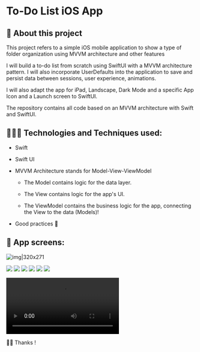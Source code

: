 # To-Do List iOS App

## 📱 About this project
This project refers to a simple iOS mobile application to show a type of folder organization using MVVM architecture and other features

I will build a to-do list from scratch using SwiftUI with a MVVM architecture pattern. I will also incorporate UserDefaults into the application to save and persist data between sessions, user experience, animations. 

I will also adapt the app for iPad, Landscape, Dark Mode and a specific App Icon and a Launch screen to SwiftUI.

The repository contains all code based on an MVVM architecture with Swift and SwiftUI.

##  👨🏽‍💻 Technologies and Techniques used:
* Swift
* Swift UI
* MVVM Architecture stands for Model-View-ViewModel
  
   - The Model contains logic for the data layer.
  
   - The View contains logic for the app's UI.
  
   - The ViewModel contains the business logic for the app, connecting the View to the data (Models)!
  
* Good practices 🚀

  
##  📱 App screens:
![img|320x271](https://github.com/edsonpsantos/images/blob/main/TodoList/SplashScreen.png)

![](https://github.com/edsonpsantos/images/blob/main/TodoList/FirstScreen.png)
![](https://github.com/edsonpsantos/images/blob/main/TodoList/CreateItem.png)
![](https://github.com/edsonpsantos/images/blob/main/TodoList/TodoScreen.png)
![](https://github.com/edsonpsantos/images/blob/main/TodoList/CreateItem.png)
![](https://github.com/edsonpsantos/images/blob/main/TodoList/TodoDelete.png)
![](https://github.com/edsonpsantos/images/blob/main/TodoList/TodoDone.png)

![](https://github.com/edsonpsantos/images/blob/main/TodoList/TodoList.mov)


🙏🏽 Thanks ! 
